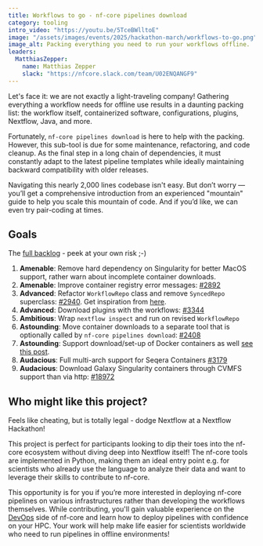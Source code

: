 ```yaml
---
title: Workflows to go - nf-core pipelines download
category: tooling
intro_video: "https://youtu.be/5TceBWlltoE"
image: "/assets/images/events/2025/hackathon-march/workflows-to-go.png"
image_alt: Packing everything you need to run your workflows offline.
leaders:
  MatthiasZepper:
    name: Matthias Zepper
    slack: "https://nfcore.slack.com/team/U02ENQANGF9"
---
```


Let's face it: we are not exactly a light-traveling company! Gathering everything a workflow needs for offline use results in a daunting packing list: the workflow itself, containerized software, configurations, plugins, Nextflow, Java, and more.

Fortunately, `nf-core pipelines download` is here to help with the packing. However, this sub-tool is due for some maintenance, refactoring, and code cleanup. As the final step in a long chain of dependencies, it must constantly adapt to the latest pipeline templates while ideally maintaining backward compatibility with older releases.

Navigating this nearly 2,000 lines codebase isn't easy. But don’t worry — you’ll get a comprehensive introduction from an experienced "mountain" guide to help you scale this mountain of code. And if you’d like, we can even try pair-coding at times.

## Goals

The [full backlog](https://github.com/nf-core/tools/issues?q=is%3Aissue%20state%3Aopen%20download%20label%3Adownload) - peek at your own risk ;-)

1. **Amenable**: Remove hard dependency on Singularity for better MacOS support, rather warn about incomplete container downloads.
2. **Amenable**: Improve container registry error messages: [#2892](https://github.com/nf-core/tools/issues/2892)
3. **Advanced**: Refactor `WorkflowRepo` class and remove `SyncedRepo` superclass: [#2940](https://github.com/nf-core/tools/issues/2940). Get inspiration from [here](https://github.com/aws-samples/amazon-omics-tutorials/blob/main/utils/scripts/nf/__init__.py).
4. **Advanced**: Download plugins with the workflows: [#3344](https://github.com/nf-core/tools/issues/3344)
5. **Ambitious**: Wrap `nextflow inspect` and run on revised `WorkflowRepo`
6. **Astounding**: Move container downloads to a separate tool that is optionally called by `nf-core pipelines download`: [#2408](https://github.com/nf-core/tools/issues/2408)
7. **Astounding**: Support download/set-up of Docker containers as well [see this post](https://github.com/nextflow-io/nextflow/discussions/4708).
8. **Audacious**: Full multi-arch support for Seqera Containers [#3179](https://github.com/nf-core/tools/issues/3179)
9. **Audacious**: Download Galaxy Singularity containers through CVMFS support than via http: [#18972](https://github.com/galaxyproject/galaxy/issues/18972#issuecomment-2404725035)

## Who might like this project?

Feels like cheating, but is totally legal - dodge Nextflow at a Nextflow Hackathon!

This project is perfect for participants looking to dip their toes into the nf-core ecosystem without diving deep into Nextflow itself! The nf-core tools are implemented in Python, making them an ideal entry point e.g. for scientists who already use the language to analyze their data and want to leverage their skills to contribute to nf-core.

This opportunity is for you if you’re more interested in deploying nf-core pipelines on various infrastructures rather than developing the workflows themselves. While contributing, you'll gain valuable experience on the [DevOps](https://about.gitlab.com/topics/devops/) side of nf-core and learn how to deploy pipelines with confidence on your HPC. Your work will help make life easier for scientists worldwide who need to run pipelines in offline environments!
